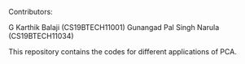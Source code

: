 Contributors:

G Karthik Balaji (CS19BTECH11001)
Gunangad Pal Singh Narula (CS19BTECH11034)

This repository contains the codes for different applications of PCA.
